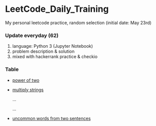 # LeetCode_Daily_Training
My personal leetcode practice, random selection (initial date: May 23rd)
### Update everyday (62)
1) language: Python 3 (Jupyter Notebook)
2) problem description & solution 
3) mixed with hackerrank practice & checkio
### Table
* [power of two](https://github.com/xlyue92/LeetCode_Daily_Training/blob/master/%20power%20of%20two.ipynb)
* [multiply strings](https://github.com/xlyue92/LeetCode_Daily_Training/blob/master/multiply%20strings.ipynb)

     ...
     
     ...
   
* [uncommon words from two sentences](https://github.com/xlyue92/LeetCode_Daily_Training/blob/master/uncommon%20words%20from%20two%20sentences.ipynb)
